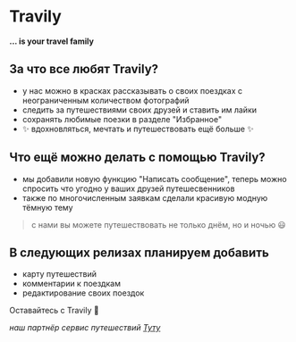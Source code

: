 # Travily
__... is your travel family__


## За что все любят Travily?
- у нас можно в красках рассказывать о своих поездках с неограниченным количеством фотографий
- следить за путешествиями своих друзей и ставить им лайки
- сохранять любимые поезки в разделе "Избранное"
- ✨ вдохновляться, мечтать и путешествовать ещё больше ✨

## Что ещё можно делать с помощью Travily?
- мы добавили новую функцию "Написать сообщение", теперь можно спросить что угодно у ваших друзей путешесвенников
- также по многочисленным заявкам сделали красивую модную тёмную тему
> с нами вы можете путешествовать не только днём, но и ночью 😃

## В следующих релизах планируем добавить
- карту путешествий
- комментарии к поездкам
- редактирование своих поездок

Оставайтесь с Travily 🤍 


_наш партнёр сервис путешествий [Туту](https://www.tutu.ru/)_
